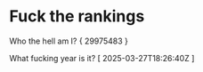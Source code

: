 # Fuck the rankings

Who the hell am I?
{ 29975483 }

What fucking year is it?
[ 2025-03-27T18:26:40Z ]
